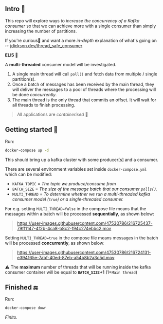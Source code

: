 ## Intro 📖

This repo will explore ways to *increase the concurrency of a Kafka consumer* so that we can achieve more with a single consumer than simply increasing the number of partitions.

If you're curious👀 and want a more *in-depth* explanation of what's going on ☞ [jdickson.dev/thread_safe_consumer](https://jdickson.dev/posts/concurrency/thread_safe_consumer/)

**ELI5** 👶

A **multi-threaded** consumer model will be investigated.

1. A single main thread will call `poll()` and fetch data from multiple / single partition(s).
2. Once a batch of messages has been received by the main thread, they will deliver the messages to a pool of threads where the processing will be done *concurrently*.
3. The main thread is the only thread that commits an offset. It will wait for all threads to finish processing.

> All applications are *containerised* 🐳


## Getting started 🚀

Run:

```bash
docker-compose up -d
```

This should bring up a kafka cluster with some producer[s] and a consumer. 

There are several environment variables set inside `docker-compose.yml` which can be modified:

- `KAFKA_TOPIC`  = *The topic we produce/consume from*
- `BATCH_SIZE`   = *The size of the message batch that our consumer `polls()`.*
- `MULTI_THREAD` = *To determine whether we run a multi-threaded kafka consumer model (`true`) or a single-threaded consumer.*


For e.g. setting `MULTI_THREAD=false` in the compose file means that the messages within a batch will be processed **sequentially**, as shown below:

> https://user-images.githubusercontent.com/47530786/216725437-79ff1147-4f2b-4ca8-b8c2-f94c274ebbc2.mov

Setting `MULTI_THREAD=true` in the compose file means messages in the batch will be processed **concurrently**, as shown below:

> https://user-images.githubusercontent.com/47530786/216724131-e394165e-7abf-40ed-87eb-a54b8b2a3c5d.mov

⚠️ The **maximum** number of threads that will be running inside the kafka consumer container will be equal to **`BATCH_SIZE`+1** (1=`Main thread`)

## Finished 🔚

Run:

```bash
docker-compose down
```

*Finito.*
